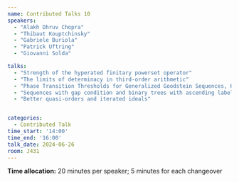 ```yaml
---
name: Contributed Talks 10
speakers: 
  - "Alakh Dhruv Chopra"
  - "Thibaut Kouptchinsky"
  - "Gabriele Buriola"
  - "Patrick Uftring"
  - "Giovanni Solda"

talks: 
  - "Strength of the hyperated finitary powerset operator"
  - "The limits of determinacy in third-order arithmetic"
  - "Phase Transition Thresholds for Generalized Goodstein Sequences, Hydra Games and Ackermannian Functions."
  - "Sequences with gap condition and binary trees with ascending labels"
  - "Better quasi-orders and iterated ideals"


categories:
  - Contributed Talk
time_start: '14:00'
time_end: '16:00'
talk_date: 2024-06-26
room: J431
---
```

**Time allocation:** 20 minutes per speaker; 5 minutes for each changeover
